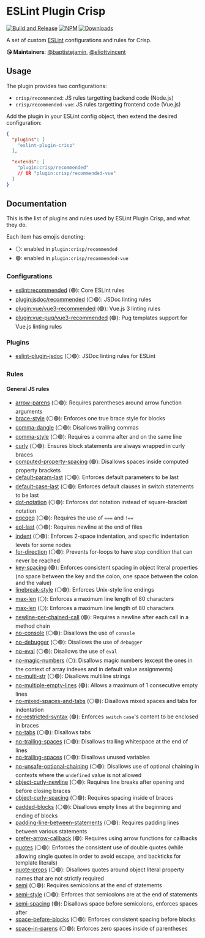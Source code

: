
# ESLint Plugin Crisp

[![Build and Release](https://github.com/crisp-oss/eslint-plugin-crisp/workflows/Build%20and%20Release/badge.svg)](https://github.com/crisp-oss/eslint-plugin-crisp/actions?query=workflow%3A%22Build+and+Release%22) [![NPM](https://img.shields.io/npm/v/eslint-plugin-crisp.svg)](https://www.npmjs.com/package/eslint-plugin-crisp) [![Downloads](https://img.shields.io/npm/dt/eslint-plugin-crisp.svg)](https://www.npmjs.com/package/eslint-plugin-crisp)

A set of custom [ESLint](https://eslint.org/) configurations and rules for Crisp.

**😘 Maintainers**: [@baptistejamin](https://github.com/baptistejamin), [@eliottvincent](https://github.com/eliottvincent)

## Usage

The plugin provides two configurations:
* `crisp/recommended`: JS rules targetting backend code (Node.js)
* `crisp/recommended-vue`: JS rules targetting frontend code (Vue.js)

Add the plugin in your ESLint config object, then extend the desired configuration:
```json
{
  "plugins": [
    "eslint-plugin-crisp"
  ],

  "extends": [
    "plugin:crisp/recommended"
    // OR "plugin:crisp/recommended-vue"
  ]
}
```

## Documentation

This is the list of plugins and rules used by ESLint Plugin Crisp, and what they do.

Each item has emojis denoting:
* ⚪️: enabled in `plugin:crisp/recommended`
* 🟢: enabled in `plugin:crisp/recommended-vue`

### Configurations
- [eslint:recommended](https://github.com/eslint/eslint) (🟢): Core ESLint rules
- [plugin:jsdoc/recommended](https://github.com/gajus/eslint-plugin-jsdoc) (⚪️🟢): JSDoc linting rules
- [plugin:vue/vue3-recommended](https://github.com/vuejs/eslint-plugin-vue) (🟢): Vue.js 3 linting rules
- [plugin:vue-pug/vue3-recommended](https://github.com/gajus/eslint-plugin-jsdoc) (🟢): Pug templates support for Vue.js linting rules

### Plugins
- [eslint-plugin-jsdoc](https://github.com/gajus/eslint-plugin-jsdoc) (⚪️🟢): JSDoc linting rules for ESLint

### Rules

#### General JS rules
- [arrow-parens](https://eslint.org/docs/latest/rules/arrow-parens) (⚪️🟢): Requires parentheses around arrow function arguments
- [brace-style](https://eslint.org/docs/latest/rules/brace-style) (⚪️🟢): Enforces one true brace style for blocks
- [comma-dangle](https://eslint.org/docs/latest/rules/comma-dangle) (⚪️🟢): Disallows trailing commas
- [comma-style](https://eslint.org/docs/latest/rules/comma-style) (⚪️🟢): Requires a comma after and on the same line
- [curly](https://eslint.org/docs/latest/rules/curly) (⚪️🟢): Ensures block statements are always wrapped in curly braces
- [computed-property-spacing](https://eslint.org/docs/latest/rules/computed-property-spacing) (🟢): Disallows spaces inside computed property brackets
- [default-param-last](https://eslint.org/docs/latest/rules/default-param-last) (⚪️🟢): Enforces default parameters to be last
- [default-case-last](https://eslint.org/docs/latest/rules/default-case-last) (⚪️🟢): Enforces default clauses in switch statements to be last
- [dot-notation](https://eslint.org/docs/latest/rules/dot-notation) (⚪️🟢): Enforces dot notation instead of square-bracket notation
- [eqeqeq](https://eslint.org/docs/latest/rules/eqeqeq) (⚪️🟢): Requires the use of `===` and `!==`
- [eol-last](https://eslint.org/docs/latest/rules/eol-last) (⚪️🟢): Requires newline at the end of files
- [indent](https://eslint.org/docs/latest/rules/indent) (⚪️🟢): Enforces 2-space indentation, and specific indentation levels for some nodes
- [for-direction](https://eslint.org/docs/latest/rules/for-direction) (⚪️🟢): Prevents for-loops to have stop condition that can never be reached
- [key-spacing](https://eslint.org/docs/latest/rules/key-spacing) (🟢): Enforces consistent spacing in object literal properties (no space between the key and the colon, one space between the colon and the value)
- [linebreak-style](https://eslint.org/docs/latest/rules/linebreak-style) (⚪️🟢): Enforces Unix-style line endings
- [max-len](https://eslint.org/docs/latest/rules/max-len) (⚪️): Enforces a maximum line length of 80 characters
- [max-len](https://eslint.org/docs/latest/rules/max-len) (⚪️): Enforces a maximum line length of 80 characters
- [newline-per-chained-call](https://eslint.org/docs/latest/rules/newline-per-chained-call) (🟢): Requires a newline after each call in a method chain
- [no-console](https://eslint.org/docs/latest/rules/no-console) (⚪️🟢): Disallows the use of `console`
- [no-debugger](https://eslint.org/docs/latest/rules/no-debugger) (⚪️🟢): Disallows the use of `debugger`
- [no-eval](https://eslint.org/docs/latest/rules/no-eval) (⚪️🟢): Disallows the use of `eval`
- [no-magic-numbers](https://eslint.org/docs/latest/rules/no-magic-numbers) (⚪️): Disallows magic numbers (except the ones in the context of array indexes and in default value assignments)
- [no-multi-str](https://eslint.org/docs/latest/rules/no-multi-str) (⚪️🟢): Disallows multiline strings
- [no-multiple-empty-lines](https://eslint.org/docs/latest/rules/no-multiple-empty-lines) (🟢): Allows a maximum of 1 consecutive empty lines
- [no-mixed-spaces-and-tabs](https://eslint.org/docs/latest/rules/no-mixed-spaces-and-tabs) (⚪️🟢): Disallows mixed spaces and tabs for indentation
- [no-restricted-syntax](https://eslint.org/docs/latest/rules/no-restricted-syntax) (🟢): Enforces `switch` `case`'s content to be enclosed in braces
- [no-tabs](https://eslint.org/docs/latest/rules/no-tabs) (⚪️🟢): Disallows tabs
- [no-trailing-spaces](https://eslint.org/docs/latest/rules/no-trailing-spaces) (⚪️🟢): Disallows trailing whitespace at the end of lines
- [no-trailing-spaces](https://eslint.org/docs/latest/rules/no-trailing-spaces) (⚪️🟢): Disallows unused variables
- [no-unsafe-optional-chaining](https://eslint.org/docs/latest/rules/no-unsafe-optional-chaining) (⚪️🟢): Disallows use of optional chaining in contexts where the `undefined` value is not allowed
- [object-curly-newline](https://eslint.org/docs/latest/rules/object-curly-newline) (⚪️🟢): Requires line breaks after opening and before closing braces
- [object-curly-spacing](https://eslint.org/docs/latest/rules/object-curly-spacing) (⚪️🟢): Requires spacing inside of braces
- [padded-blocks](https://eslint.org/docs/latest/rules/padded-blocks) (⚪️🟢): Disallows empty lines at the beginning and ending of blocks
- [padding-line-between-statements](https://eslint.org/docs/latest/rules/padding-line-between-statements) (⚪️🟢): Requires padding lines between various statements
- [prefer-arrow-callback](https://eslint.org/docs/latest/rules/prefer-arrow-callback) (🟢): Requires using arrow functions for callbacks
- [quotes](https://eslint.org/docs/latest/rules/quotes) (⚪️🟢): Enforces the consistent use of double quotes (while allowing single quotes in order to avoid escape, and backticks for template literals)
- [quote-props](https://eslint.org/docs/latest/rules/quote-props) (⚪️🟢): Disallows quotes around object literal property names that are not strictly required
- [semi](https://eslint.org/docs/latest/rules/semi) (⚪️🟢): Requires semicolons at the end of statements
- [semi-style](https://eslint.org/docs/latest/rules/semi-style) (⚪️🟢): Enforces that semicolons are at the end of statements
- [semi-spacing](https://eslint.org/docs/latest/rules/semi-spacing) (🟢): Disallows space before semicolons, enforces spaces after
- [space-before-blocks](https://eslint.org/docs/latest/rules/space-before-blocks) (⚪️🟢): Enforces consistent spacing before blocks
- [space-in-parens](https://eslint.org/docs/latest/rules/space-in-parens) (⚪️🟢): Enforces zero spaces inside of parentheses
